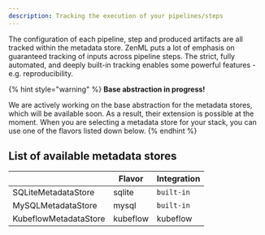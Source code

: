 ```yaml
---
description: Tracking the execution of your pipelines/steps
---
```


The configuration of each pipeline, step and produced artifacts are all tracked
within the metadata store. ZenML puts a lot of emphasis on guaranteed tracking 
of inputs across pipeline steps. The strict, fully automated, and deeply 
built-in tracking enables some powerful features - e.g. reproducibility.

{% hint style="warning" %}
**Base abstraction in progress!**

We are actively working on the base abstraction for the metadata stores, which 
will be available soon. As a result, their extension is possible at the moment.
When you are selecting a metadata store for your stack, you can use one of the 
flavors listed down below.
{% endhint %}

## List of available metadata stores

|                     | Flavor               | Integration         |
|---------------------|----------------------|---------------------|
| SQLiteMetadataStore | sqlite                | `built-in`     |
| MySQLMetadataStore   | mysql                  | `built-in`    |
| KubeflowMetadataStore   | kubeflow  | kubeflow |


